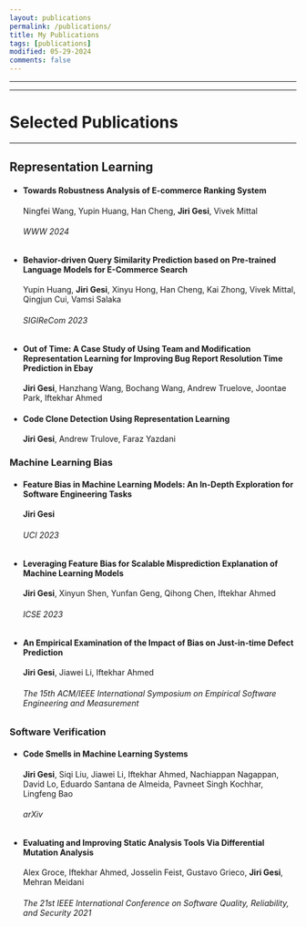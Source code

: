 ```yaml
---
layout: publications
permalink: /publications/
title: My Publications
tags: [publications]
modified: 05-29-2024
comments: false
---
```

________
_______

# Selected Publications

---

## Representation Learning 

* #### Towards Robustness Analysis of E-commerce Ranking System
  Ningfei Wang, Yupin Huang, Han Cheng, **Jiri Gesi**, Vivek Mittal
  ###### WWW 2024

* #### Behavior-driven Query Similarity Prediction based on Pre-trained Language Models for E-Commerce Search
  Yupin Huang, **Jiri Gesi**, Xinyu Hong, Han Cheng, Kai Zhong, Vivek Mittal, Qingjun Cui, Vamsi Salaka
  ###### SIGIReCom 2023
  
* #### Out of Time: A Case Study of Using Team and Modification Representation Learning for Improving Bug Report Resolution Time Prediction in Ebay
  **Jiri Gesi**, Hanzhang Wang, Bochang Wang, Andrew Truelove, Joontae Park, Iftekhar Ahmed
  
* #### Code Clone Detection Using Representation Learning
  **Jiri Gesi**, Andrew Trulove, Faraz Yazdani
  
### Machine Learning Bias

* #### Feature Bias in Machine Learning Models: An In-Depth Exploration for Software Engineering Tasks
  **Jiri Gesi**
  ###### UCI 2023

* #### Leveraging Feature Bias for Scalable Misprediction Explanation of Machine Learning Models
  **Jiri Gesi**, Xinyun Shen, Yunfan Geng, Qihong Chen, Iftekhar Ahmed
  ###### ICSE 2023

* #### An Empirical Examination of the Impact of Bias on Just-in-time Defect Prediction
  **Jiri Gesi**, Jiawei Li, Iftekhar Ahmed
  ###### The 15th ACM/IEEE International Symposium on Empirical Software Engineering and Measurement


### Software Verification

* #### Code Smells in Machine Learning Systems
  **Jiri Gesi**, Siqi Liu, Jiawei Li, Iftekhar Ahmed, Nachiappan Nagappan, David Lo, Eduardo Santana de Almeida, Pavneet Singh Kochhar, Lingfeng Bao
  ###### arXiv
  
* #### Evaluating and Improving Static Analysis Tools Via Differential Mutation Analysis
  Alex Groce, Iftekhar Ahmed, Josselin Feist, Gustavo Grieco, **Jiri Gesi**, Mehran Meidani
  ###### The 21st IEEE International Conference on Software Quality, Reliability, and Security 2021
